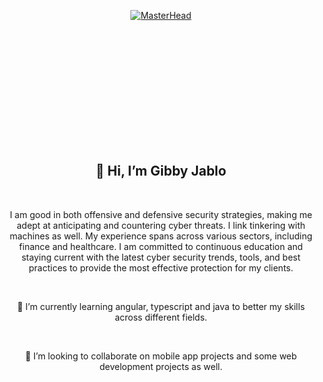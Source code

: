 <p align="center">
  <a href="https://github.com/Ericode254">
    <img src="https://media.giphy.com/media/v1.Y2lkPTc5MGI3NjExMWY0M3RlOTV0MDI5eTdjYXdwODh1bjk2bDV5NmRlcmpicHV0czRuMSZlcD12MV9pbnRlcm5hbF9naWZfYnlfaWQmY3Q9Zw/qgQUggAC3Pfv687qPC/giphy.gif" alt="MasterHead">
  </a>
</p>
<br>
<svg width="600" height="200" xmlns="http://www.w3.org/2000/svg">
  <path id="path">
    <animate attributeName="d" from="M10,100 H10" to="M10,100 H590" dur="2s" fill="freeze" />
  </path>
  <text font-family="Verdana" font-size="35" fill="black">
    <textPath href="#path">
      <h2 align="center">👋 Hi, I’m Gibby Jablo</h2> 
    </textPath>
  </text>
</svg>


<br>
<p align="center">I am good in both offensive and defensive security strategies, making me adept at anticipating and countering cyber threats. I link tinkering with machines as well. My experience spans across various sectors, including finance and healthcare. I am committed to continuous education and staying current with the latest cyber security trends, tools, and best practices to provide the most effective protection for my clients.</p>
<br>
<p align = "center">🌱 I’m currently learning angular, typescript and java to better my skills across different fields.</p> 
<br>
<p align = "center">💞️ I’m looking to collaborate on mobile app projects and some web development projects as well.</p>

<!---
GJablo/GJablo is a ✨ special ✨ repository because its `README.md` (this file) appears on your GitHub profile.
You can click the Preview link to take a look at your changes.
--->
